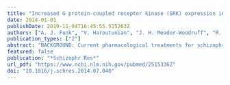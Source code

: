 ```yaml
---
title: "Increased G protein-coupled receptor kinase (GRK) expression in the anterior cingulate cortex in schizophrenia"
date: 2014-01-01
publishDate: 2019-11-04T16:45:55.515263Z
authors: ["A. J. Funk", "V. Haroutunian", "J. H. Meador-Woodruff", "R. E. McCullumsmith"]
publication_types: ["2"]
abstract: "BACKGROUND: Current pharmacological treatments for schizophrenia target G protein-coupled receptors (GPCRs), including dopamine receptors. Ligand-bound GPCRs are regulated by a family of G protein-coupled receptor kinases (GRKs), members of which uncouple the receptor from heterotrimeric G proteins, desensitize the receptor, and induce receptor internalization via the arrestin family of scaffolding and signaling molecules. GRKs initiate the activation of downstream signaling pathways, can regulate receptors and signaling molecules independent of GPCR phosphorylation, and modulate epigenetic regulators like histone deacetylases (HDACs). We hypothesize that the expression of GRK proteins is altered in schizophrenia, consistent with previous findings of alterations upstream and downstream from this family of molecules that facilitate intracellular signaling processes. METHODS: In this study, we measured protein expression via Western blot analysis for GRKs 2, 3, 5, and 6 in the anterior cingulate cortex of patients with schizophrenia (n=36) and a comparison group (n=33). To control for antipsychotic treatment, we measured these same targets in haloperidol-treated vs. untreated rats (n=10 for both). RESULTS: We found increased levels of GRK5 in schizophrenia. No changes were detected in GRK protein expression in rats treated with haloperidol decanoate for 9 months. CONCLUSION: These data suggest that increased GRK5 expression may contribute to the pathophysiology of schizophrenia via abnormal regulation of the cytoskeleton, endocytosis, signaling, GPCRs, and histone modification."
featured: false
publication: "*Schizophr Res*"
url_pdf: "https://www.ncbi.nlm.nih.gov/pubmed/25153362"
doi: "10.1016/j.schres.2014.07.040"
---
```


